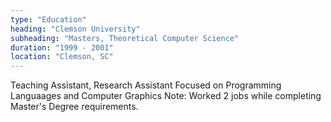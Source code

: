 ```yaml
---
type: "Education"
heading: "Clemson University"
subheading: "Masters, Theoretical Computer Science"
duration: "1999 - 2001"
location: "Clemson, SC"
---
```


Teaching Assistant, Research Assistant
Focused on Programming Languaages and Computer Graphics
Note: Worked 2 jobs while completing Master's Degree requirements.
